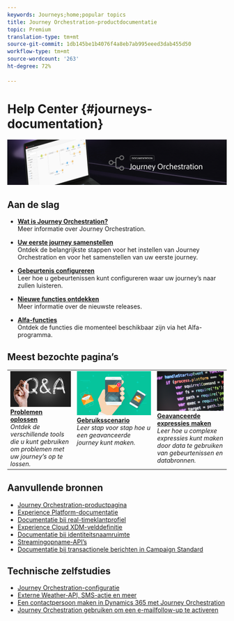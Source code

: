 ```yaml
---
keywords: Journeys;home;popular topics
title: Journey Orchestration-productdocumentatie
topic: Premium
translation-type: tm+mt
source-git-commit: 1db145be1b4076f4a8eb7ab995eeed3dab455d50
workflow-type: tm+mt
source-wordcount: '263'
ht-degree: 72%

---
```



# Help Center {#journeys-documentation}

![](using/assets/do-not-localize/bannerjourney.png)

## Aan de slag

* **[Wat is Journey Orchestration?](using/about/about-journey-orchestration.md)**<br/>
Meer informatie over Journey Orchestration.

* **[Uw eerste journey samenstellen](using/about/get-started.md)**<br/>Ontdek de belangrijkste stappen voor het instellen van Journey Orchestration en voor het samenstellen van uw eerste journey.

* **[Gebeurtenis configureren](using/event/about-events.md#section_tbk_5qt_pgb)**<br/>Leer hoe u gebeurtenissen kunt configureren waar uw journey’s naar zullen luisteren.

* **[Nieuwe functies ontdekken](using/release-notes/release-notes.md)**<br/>Meer informatie over de nieuwste releases.

* **[Alfa-functies](using/alpha/alpha-overview.md)**<br/>Ontdek de functies die momenteel beschikbaar zijn via het Alfa-programma.

## Meest bezochte pagina’s

<table>
<tr>
    <td valign="top">
        <a href="using/about/troubleshooting.md">
       <img alt="Ontwikkelaars" src="using/assets/do-not-localize/FAQ.png" />
       </a>
    <div>
    <a href="using/about/troubleshooting.md"><strong>Problemen oplossen</strong></a>
    </div>
    <em>Ontdek de verschillende tools die u kunt gebruiken om problemen met uw journey’s op te lossen.</em>
    <br>
  </td>
  <td valign="top">
    <a href="using/usecase/building-the-journey.md">
      <img alt="samenstellen" src="using/assets/do-not-localize/design.png"/>
    </a>
    <div>
    <a href="using/usecase/building-the-journey.md"><strong>Gebruiksscenario</strong></a>
    </div>
    <em>Leer stap voor stap hoe u een geavanceerde journey kunt maken.</em>
    <br>
  </td>
  <td valign="top">
    <a href="using/expression/expressionadvanced.md">
      <img alt="voorwaarden" src="using/assets/do-not-localize/dev.png"/>
    </a>
    <div>
    <a href="using/expression/expressionadvanced.md"><strong>Geavanceerde expressies maken</strong></a>
    </div>
    <em>Leer hoe u complexe expressies kunt maken door data te gebruiken van gebeurtenissen en databronnen. </em>
    <br>
  </td>
</tr>
</table>

## Aanvullende bronnen

* [Journey Orchestration-productpagina](https://www.adobe.com/fr/experience-platform/journey-orchestration.html)
* [Experience Platform-documentatie](https://www.adobe.com/nl/experience-platform/documentation-and-developer-resources.html)
* [Documentatie bij real-timeklantprofiel](https://docs.adobe.com/content/help/nl-NL/experience-platform/profile/home.html)
* [Experience Cloud XDM-velddefinitie](https://docs.adobe.com/content/help/nl-NL/experience-platform/xdm/home.html)
* [Documentatie bij identiteitsnaamruimte](https://docs.adobe.com/content/help/nl-NL/experience-platform/identity/home.html)
* [Streamingopname-API’s](https://docs.adobe.com/content/help/nl-NL/experience-platform/ingestion/streaming/overview.html)
* [Documentatie bij transactionele berichten in Campaign Standard](https://docs.adobe.com/content/help/nl-NL/campaign-standard/using/communication-channels/transactional-messaging/about-transactional-messaging.html)

## Technische zelfstudies

* [Journey Orchestration-configuratie](https://experienceleague.adobe.com/docs/platform-learn/comprehensive-technical-tutorial/module6/journey-orchestration-create-account.html#6.-reis-orkestatie)
* [Externe Weather-API, SMS-actie en meer](https://experienceleague.adobe.com/docs/platform-learn/comprehensive-technical-tutorial/module12/journey-orchestration-external-weather-api-sms.html#module12)
* [Een contactpersoon maken in Dynamics 365 met Journey Orchestration](https://experienceleague.adobe.com/docs/platform-learn/comprehensive-technical-tutorial/module17/ex3.html#17.3-create-a-contact-in-microsoft-dynamics-365-using-journey-orchestration-%26-import-data-from-microsoft-dynamics)
* [Journey Orchestration gebruiken om een e-mailfollow-up te activeren](https://experienceleague.adobe.com/docs/platform-learn/comprehensive-technical-tutorial/module20/ex4.html#20.4-use-journey-orchestration-to-trigger-an-email-follow-up-after-interacting-with-your-chatbot)
